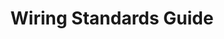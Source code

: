 ---
title: "Wiring Standards Guide"
meta_title: ""
description: ""
image: "/images/wiring-guide.png"
categories: ["Assembly"]
draft: false
---